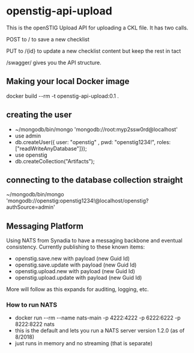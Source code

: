 # openstig-api-upload
This is the openSTIG Upload API for uploading a CKL file. It has two calls.

POST to / to save a new checklist

PUT to /{id} to update a new checklist content but keep the rest in tact

/swagger/ gives you the API structure.

## Making your local Docker image
docker build --rm -t openstig-api-upload:0.1 .

## creating the user
* ~/mongodb/bin/mongo 'mongodb://root:myp2ssw0rd@localhost'
* use admin
* db.createUser({ user: "openstig" , pwd: "openstig1234!", roles: ["readWriteAnyDatabase"]});
* use openstig
* db.createCollection("Artifacts");

## connecting to the database collection straight
~/mongodb/bin/mongo 'mongodb://openstig:openstig1234!@localhost/openstig?authSource=admin'

## Messaging Platform
Using NATS from Synadia to have a messaging backbone and eventual consistency. Currently publishing to these known items:
* openstig.save.new with payload (new Guid Id)
* openstig.save.update with payload (new Guid Id)
* openstig.upload.new with payload (new Guid Id)
* openstig.upload.update with payload (new Guid Id)

More will follow as this expands for auditing, logging, etc.

### How to run NATS
* docker run --rm --name nats-main -p 4222:4222 -p 6222:6222 -p 8222:8222 nats
* this is the default and lets you run a NATS server version 1.2.0 (as of 8/2018)
* just runs in memory and no streaming (that is separate)